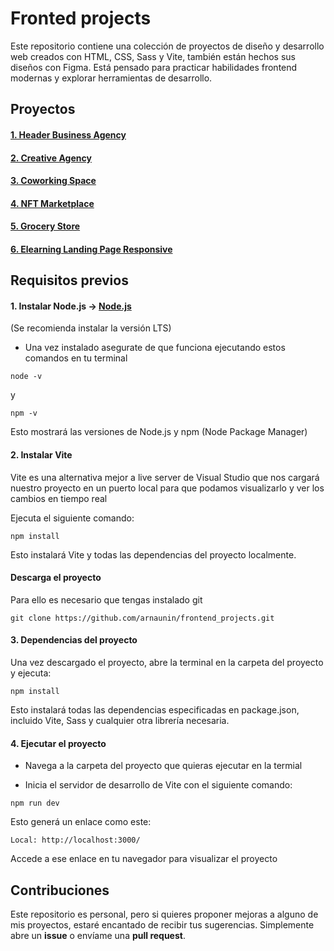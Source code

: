 # Fronted projects

Este repositorio contiene una colección de proyectos de diseño y desarrollo web creados con HTML, CSS, Sass y Vite, también están hechos sus diseños con Figma. Está pensado para practicar habilidades frontend modernas y explorar herramientas de desarrollo.

## Proyectos

#### [1. Header Business Agency](projects/Header_Business_Agency)
#### [2. Creative Agency](projects/Creative_Agency)
#### [3. Coworking Space](projects/Coworking_Space)
#### [4. NFT Marketplace](projects/NFT_Marketplace)
#### [5. Grocery Store](projects/Grocery_Store)
#### [6. Elearning Landing Page Responsive](projects/Elearning_Landing_Page_Responsive)

## Requisitos previos
#### 1. Instalar Node.js -> [Node.js](https://nodejs.org/es)
(Se recomienda instalar la versión LTS)

- Una vez instalado asegurate de que funciona ejecutando estos comandos en tu terminal

```
node -v
```
y
```
npm -v
```
Esto mostrará las versiones de Node.js y npm (Node Package Manager)
   
#### 2. Instalar Vite
  
Vite es una alternativa mejor a live server de Visual Studio que nos cargará nuestro proyecto en un puerto local para que podamos visualizarlo y ver los cambios en tiempo real

Ejecuta el siguiente comando:

 ```
 npm install
 ```
 Esto instalará Vite y todas las dependencias del proyecto localmente.

 #### Descarga el proyecto
 Para ello es necesario que tengas instalado git
```
git clone https://github.com/arnaunin/frontend_projects.git
```

 #### 3. Dependencias del proyecto

Una vez descargado el proyecto, abre la terminal en la carpeta del proyecto y ejecuta:

```
npm install
```
Esto instalará todas las dependencias especificadas en package.json, incluido Vite, Sass y cualquier otra librería necesaria.

#### 4. Ejecutar el proyecto

- Navega a la carpeta del proyecto que quieras ejecutar en la termial

- Inicia el servidor de desarrollo de Vite con el siguiente comando:
```
npm run dev
```
Esto generá un enlace como este:
```
Local: http://localhost:3000/
```
Accede a ese enlace en tu navegador para visualizar el proyecto




## Contribuciones

Este repositorio es personal, pero si quieres proponer mejoras a alguno de mis proyectos, estaré encantado de recibir tus sugerencias. Simplemente abre un **issue** o envíame una **pull request**.


   
